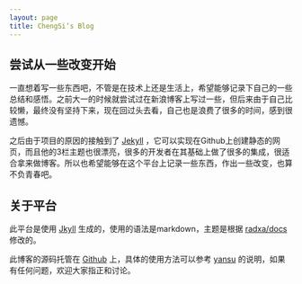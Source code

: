 ```yaml
---
layout: page
title: ChengSi‘s Blog
---
```

## 尝试从一些改变开始

一直想着写一些东西吧，不管是在技术上还是生活上，希望能够记录下自己的一些总结和感悟。之前大一的时候就尝试过在新浪博客上写过一些，但后来由于自己比较懒，最终没有坚持下来，现在回过头去看，自己也是浪费了很多的时间，感到很遗憾。

之后由于项目的原因的接触到了 [Jekyll][1] ，它可以实现在Github上创建静态的网页，而且他的3栏主题也很漂亮，很多的开发者在其基础上做了很多的集成，很适合拿来做博客。所以也希望能够在这个平台上记录一些东西，作出一些改变，也算不负青春吧。

## 关于平台
此平台是使用 [Jkyll][1] 生成的，使用的语法是markdown，主题是根据 [radxa/docs][2] 修改的。

此博客的源码托管在 [Github][2] 上，具体的使用方法可以参考 [yansu][3] 的说明，如果有任何问题，欢迎大家指正和讨论。



[1]: http://jekyll.bootcss.com/
[2]: https://github.com/radxa/docs
[2]: https://github.com/gaochengsi/gaochengsi.github.io 
[3]: https://github.com/suyan/suyan.github.io
